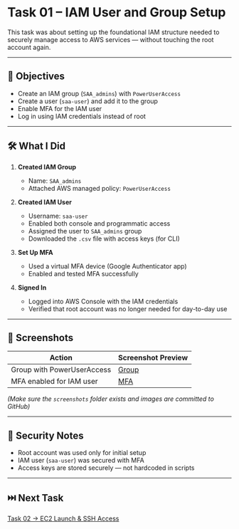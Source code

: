 # Task 01 – IAM User and Group Setup

This task was about setting up the foundational IAM structure needed to securely manage access to AWS services — without touching the root account again.

---

## 🎯 Objectives

- Create an IAM group (`SAA_admins`) with `PowerUserAccess`
- Create a user (`saa-user`) and add it to the group
- Enable MFA for the IAM user
- Log in using IAM credentials instead of root

---

## 🛠️ What I Did

1. **Created IAM Group**
   - Name: `SAA_admins`
   - Attached AWS managed policy: `PowerUserAccess`

2. **Created IAM User**
   - Username: `saa-user`
   - Enabled both console and programmatic access
   - Assigned the user to `SAA_admins` group
   - Downloaded the `.csv` file with access keys (for CLI)

3. **Set Up MFA**
   - Used a virtual MFA device (Google Authenticator app)
   - Enabled and tested MFA successfully

4. **Signed In**
   - Logged into AWS Console with the IAM credentials
   - Verified that root account was no longer needed for day-to-day use

---

## 📸 Screenshots

| Action                    | Screenshot Preview                             |
|---------------------------|-----------------------------------------------|
| Group with PowerUserAccess        | [Group](./screenshots/Group.PNG) |
| MFA enabled for IAM user         | [MFA](./screenshots/user_mfa.PNG) |

*(Make sure the `screenshots` folder exists and images are committed to GitHub)*

---

## 🔐 Security Notes

- Root account was used only for initial setup
- IAM user (`saa-user`) was secured with MFA
- Access keys are stored securely — not hardcoded in scripts

---

## ⏭️ Next Task

[Task 02 → EC2 Launch & SSH Access](../task-02-launch-EC2-instance/README.md)
